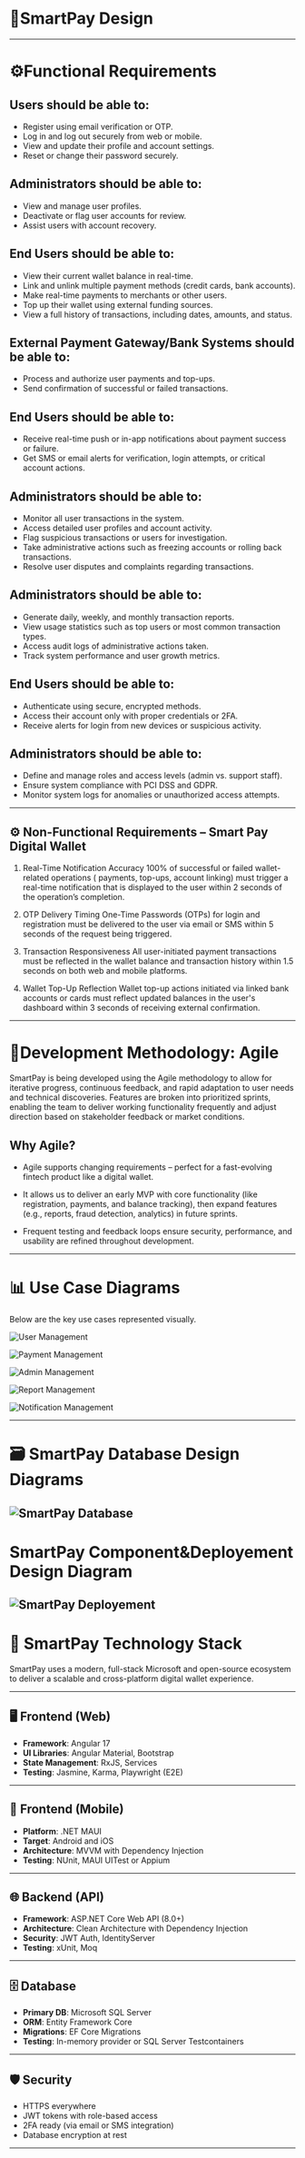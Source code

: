 # 📱SmartPay Design

---
# ⚙️Functional Requirements

## Users should be able to:
- Register using email verification or OTP.
- Log in and log out securely from web or mobile.
- View and update their profile and account settings.
- Reset or change their password securely.

## Administrators should be able to:
- View and manage user profiles.
- Deactivate or flag user accounts for review.
- Assist users with account recovery.


## End Users should be able to:
- View their current wallet balance in real-time.
- Link and unlink multiple payment methods (credit cards, bank accounts).
- Make real-time payments to merchants or other users.
- Top up their wallet using external funding sources.
- View a full history of transactions, including dates, amounts, and status.

## External Payment Gateway/Bank Systems should be able to:
- Process and authorize user payments and top-ups.
- Send confirmation of successful or failed transactions.


## End Users should be able to:
- Receive real-time push or in-app notifications about payment success or failure.
- Get SMS or email alerts for verification, login attempts, or critical account actions.


## Administrators should be able to:
- Monitor all user transactions in the system.
- Access detailed user profiles and account activity.
- Flag suspicious transactions or users for investigation.
- Take administrative actions such as freezing accounts or rolling back transactions.
- Resolve user disputes and complaints regarding transactions.


## Administrators should be able to:
- Generate daily, weekly, and monthly transaction reports.
- View usage statistics such as top users or most common transaction types.
- Access audit logs of administrative actions taken.
- Track system performance and user growth metrics.


## End Users should be able to:
- Authenticate using secure, encrypted methods.
- Access their account only with proper credentials or 2FA.
- Receive alerts for login from new devices or suspicious activity.

## Administrators should be able to:
- Define and manage roles and access levels (admin vs. support staff).
- Ensure system compliance with PCI DSS and GDPR.
- Monitor system logs for anomalies or unauthorized access attempts.

---

## ⚙️ Non-Functional Requirements – Smart Pay Digital Wallet
1. Real-Time Notification Accuracy
100% of successful or failed wallet-related operations ( payments, top-ups, account linking) must trigger a real-time notification that is displayed to the user within 2 seconds of the operation’s completion.

2. OTP Delivery Timing
One-Time Passwords (OTPs) for login and registration must be delivered to the user via email or SMS within 5 seconds of the request being triggered.

3. Transaction Responsiveness
All user-initiated payment transactions must be reflected in the wallet balance and transaction history within 1.5 seconds on both web and mobile platforms.

4. Wallet Top-Up Reflection
Wallet top-up actions initiated via linked bank accounts or cards must reflect updated balances in the user's dashboard within 3 seconds of receiving external confirmation.


---
# 📌Development Methodology: Agile
SmartPay is being developed using the Agile methodology to allow for iterative progress, continuous feedback, and rapid adaptation to user needs and technical discoveries. Features are broken into prioritized sprints, enabling the team to deliver working functionality frequently and adjust direction based on stakeholder feedback or market conditions.

## Why Agile?

- Agile supports changing requirements – perfect for a fast-evolving fintech product like a digital wallet.

- It allows us to deliver an early MVP with core functionality (like registration, payments, and balance tracking), then expand features (e.g., reports, fraud detection, analytics) in future sprints.

- Frequent testing and feedback loops ensure security, performance, and usability are refined throughout development.


----
# 📊 Use Case Diagrams

Below are the key use cases represented visually.

![User Management](UseCases/UserManagement.png)

![Payment Management](UseCases/PaymentManagement.png)


![Admin Management](UseCases/AdminManagement.png)
 
![Report Management](UseCases/ReportManagement.png)

![Notification Management](UseCases/NotificationManagement.png)

---
# 🗃️ SmartPay Database Design Diagrams
![SmartPay Database](Database/database.png)
---

# SmartPay Component&Deployement Design Diagram
![SmartPay Deployement](Deployement/deployment.png)
---

# 🧰 SmartPay Technology Stack

SmartPay uses a modern, full-stack Microsoft and open-source ecosystem to deliver a scalable and cross-platform digital wallet experience.

---

## 🖥️ Frontend (Web)
- **Framework**: Angular 17
- **UI Libraries**: Angular Material, Bootstrap
- **State Management**: RxJS, Services
- **Testing**: Jasmine, Karma, Playwright (E2E)

---

## 📱 Frontend (Mobile)
- **Platform**: .NET MAUI
- **Target**: Android and iOS
- **Architecture**: MVVM with Dependency Injection
- **Testing**: NUnit, MAUI UITest or Appium

---

## 🌐 Backend (API)
- **Framework**: ASP.NET Core Web API (8.0+)
- **Architecture**: Clean Architecture with Dependency Injection
- **Security**: JWT Auth, IdentityServer 
- **Testing**: xUnit, Moq

---

## 🗄️ Database
- **Primary DB**: Microsoft SQL Server
- **ORM**: Entity Framework Core
- **Migrations**: EF Core Migrations
- **Testing**: In-memory provider or SQL Server Testcontainers

---

## 🛡️ Security
- HTTPS everywhere
- JWT tokens with role-based access
- 2FA ready (via email or SMS integration)
- Database encryption at rest

---


